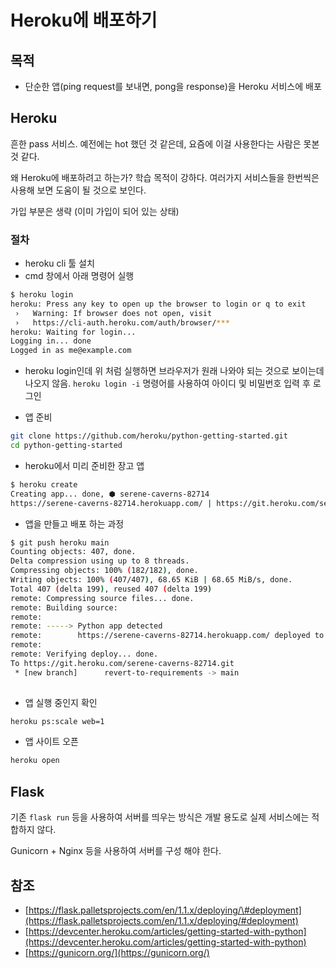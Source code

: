 # Heroku에 배포하기

## 목적

* 단순한 앱\(ping request를 보내면, pong을 response\)을 Heroku 서비스에 배포

## Heroku

흔한 pass 서비스. 예전에는 hot 했던 것 같은데, 요즘에 이걸 사용한다는 사람은 못본것 같다.

왜 Heroku에 배포하려고 하는가? 학습 목적이 강하다. 여러가지 서비스들을 한번씩은 사용해 보면 도움이 될 것으로 보인다.

가입 부분은 생략 \(이미 가입이 되어 있는 상태\)

### 절차

* heroku cli 툴 설치
* cmd 창에서 아래 명령어 실행

```bash
$ heroku login
heroku: Press any key to open up the browser to login or q to exit
 ›   Warning: If browser does not open, visit
 ›   https://cli-auth.heroku.com/auth/browser/***
heroku: Waiting for login...
Logging in... done
Logged in as me@example.com
```

* heroku login인데 위 처럼 실행하면 브라우저가 원래 나와야 되는 것으로 보이는데 나오지 않음. `heroku login -i` 명령어를 사용하여 아이디 및 비밀번호 입력 후 로그인



* 앱 준비

```bash
git clone https://github.com/heroku/python-getting-started.git
cd python-getting-started
```

* heroku에서 미리 준비한 장고 앱

```bash
$ heroku create
Creating app... done, ⬢ serene-caverns-82714
https://serene-caverns-82714.herokuapp.com/ | https://git.heroku.com/serene-caverns-82714.git
```

* 앱을 만들고 배포 하는 과정

```bash
$ git push heroku main
Counting objects: 407, done.
Delta compression using up to 8 threads.
Compressing objects: 100% (182/182), done.
Writing objects: 100% (407/407), 68.65 KiB | 68.65 MiB/s, done.
Total 407 (delta 199), reused 407 (delta 199)
remote: Compressing source files... done.
remote: Building source:
remote:
remote: -----> Python app detected
remote:        https://serene-caverns-82714.herokuapp.com/ deployed to Heroku
remote:
remote: Verifying deploy... done.
To https://git.heroku.com/serene-caverns-82714.git
 * [new branch]      revert-to-requirements -> main
 
```

* 앱 실행 중인지 확인

```bash
heroku ps:scale web=1
```

* 앱 사이트 오픈

```bash
heroku open
```

## Flask

기존 `flask run` 등을 사용하여 서버를 띄우는 방식은 개발 용도로 실제 서비스에는 적합하지 않다.

Gunicorn + Nginx 등을 사용하여 서버를 구성 해야 한다.

## 참조

* [https://flask.palletsprojects.com/en/1.1.x/deploying/\#deployment](https://flask.palletsprojects.com/en/1.1.x/deploying/#deployment)
* [https://devcenter.heroku.com/articles/getting-started-with-python](https://devcenter.heroku.com/articles/getting-started-with-python)
* [https://gunicorn.org/](https://gunicorn.org/) 


